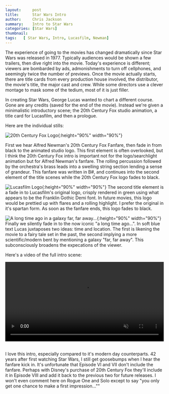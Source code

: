 ```yaml
---
layout:     post
title:      Star Wars Intro
author:     Chris Jackson
summary:    Intro to Star Wars
categories: [Star Wars]
thumbnail: 
tags:	[ Star Wars, Intro, Lucasfilm, Newman]
---
```


The experience of going to the movies has changed dramatically since Star Wars was released in 1977. Typically audiences would be shown a few trailers, then dive right into the movie. Today's experience is different; viewers are bombarded by ads, admonishments to turn off cellphones, and seemingly twice the number of previews. Once the movie actually starts, there are title cards from every production house involved, the distributor, the movie's title, the major cast and crew. While some directors use a clever montage to mask some of the tedium, most of it is just filler. 

In creating Star Wars, George Lucas wanted to chart a different course. Gone are any credits (saved for the end of the movie). Instead we're given a minimalistic introductory scene; the 20th Century Fox studio animation, a title card for Lucasfilm, and then a prologue. 

Here are the individual stills:

![20th Century Fox Logo](https://media.24fps.me/file/24fpsme/20CentFox.png){:height="90%" width="90%"} 

First we hear Alfred Newman's 20th Century Fox Fanfare, then fade in from black to the animated studio logo. This first element is often overlooked, but I think the 20th Century Fox intro is important not for the logo/searchlight animation but for Alfred Newman's fanfare. The rolling percussion followed by the orchestra's brass leads into a swelling string section lending a sense of grandeur. This fanfare was written in B#, and continues into the second element of the title scenes while the 20th Century Fox logo fades to black.

![Lucasfilm Logo](https://media.24fps.me/file/24fpsme/Lucasfilm.png){:height="90%" width="90%"}
The second title element is a fade in to Lucasfilm's original logo, crisply rendered in green using what appears to be the Franklin Gothic Demi font. In future movies, this logo would be prettied up with flares and a rolling highlight. I prefer the original in it's spartan form. As soon as the fanfare ends, this logo fades to black.

![A long time ago in a galaxy far, far away...](https://media.24fps.me/file/24fpsme/alongtimeago.png){:height="90%" width="90%"}
Finally we silently fade in to the now iconic "a long time ago...". In soft blue text Lucas juxtaposes two ideas: time and location. The first is likening the movie to a fairy tale set in the past, the second implying a more scientific/modern bent by mentioning a galaxy "far, far away". This subconsciously broadens the expecations of the viewer.

Here's a video of the full intro scene:  


<video style="display:block; width:100%; height:auto;" muted controls>
	<source src="https://media.24fps.me/file/24fpsme/SW_Scene_1.mp4" type="video/mp4" >
</video>  

<br>


I love this intro, especially compared to it's modern day counterparts. 42 years after first watching Star Wars, I still get goosebumps when I hear the fanfare kick in. It's unfortunate that Episode VI and VII don't include the fanfare. Perhaps with Disney's purchase of 20th Century Fox they'll include it in Episode VIII and add it back to the previous two for future releases. I won't even comment here on Rogue One and Solo except to say "you only get one chance to make a first impression...""
 



